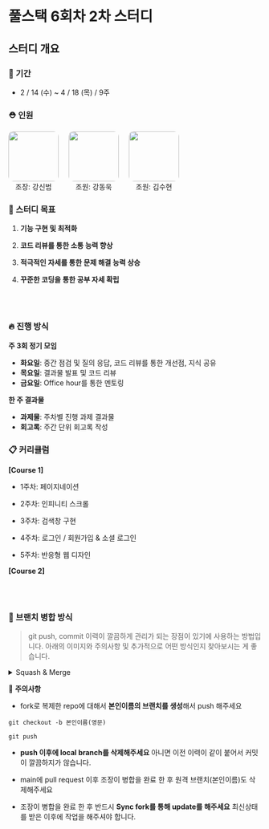 # 풀스택 6회차 2차 스터디

## 스터디 개요

### 📅 기간

- 2 / 14 (수) ~ 4 / 18 (목) / 9주

### ⛑️ 인원

<div style='display:flex; gap: 20px'>
<div style='display:flex; flex-direction: column; align-items: center;'>
<a href="https://github.com/kangsinbeom" >
<img src="https://github.com/kangsinbeom.png" width="100" height="100" style='border-radius: 10px'/>
</a>
<span>조장: 강신범<span>
</div>
<div style='display:flex; flex-direction: column; align-items: center;'>
<a href="https://github.com/CJ-1998" >
<img src="https://github.com/CJ-1998.png" width="100" height="100" style='border-radius: 10px'/>
</a>
<span>조원: 강동욱<span>
</div>
<div style='display:flex; flex-direction: column; align-items: center;'>
<a href="https://github.com/gamjatan9" >
<img src="https://github.com/gamjatan9.png" width="100" height="100" style='border-radius: 10px'/>
</a>
<span>조원: 김수현<span>
</div>
</div>

### 🚗 스터디 목표

1. **기능 구현 및 최적화**

2. **코드 리뷰를 통한 소통 능력 향상**

3. **적극적인 자세를 통한 문제 해결 능력 상승**

4. **꾸준한 코딩을 통한 공부 자세 확립**

<br>
<br>

### 🔥 진행 방식

**주 3회 정기 모임**

- **화요일**: 중간 점검 및 질의 응답, 코드 리뷰를 통한 개선점, 지식 공유
- **목요일**: 결과물 발표 및 코드 리뷰
- **금요일**: Office hour를 통한 멘토링

**한 주 결과물**

- **과제물**: 주차별 진행 과제 결과물
- **회고록**: 주간 단위 회고록 작성

### 📋 커리큘럼

**[Course 1]**

- 1주차: 페이지네이션

- 2주차: 인피니티 스크롤

- 3주차: 검색창 구현

- 4주차: 로그인 / 회원가입 & 소셜 로그인

- 5주차: 반응형 웹 디자인

**[Course 2]**

<br>
<br>

### 📓 브랜치 병합 방식

> git push, commit 이력이 깔끔하게 관리가 되는 장점이 있기에 사용하는 방법입니다. 아래의 이미지와 주의사항 및 추가적으로 어떤 방식인지 찾아보시는 게 좋습니다.

<details>
	<summary>Squash & Merge</summary>
<img width="722" alt="스크린샷 2024-02-16 오전 12 01 20" src="https://github.com/kangsinbeom/fastcampus/assets/83047601/e03e7035-e225-4c69-8599-9d14ab2093de">
</details>

🎉 **주의사항**

- fork로 복제한 repo에 대해서 **본인이름의 브랜치를 생성**해서 push 해주세요

```
git checkout -b 본인이름(영문)

git push
```

- **push 이후에 local branch를 삭제해주세요** 아니면 이전 이력이 같이 붙어서 커밋이 깔끔하지가 않습니다.

- main에 pull request 이후 조장이 병합을 완료 한 후 원격 브랜치(본인이름)도 삭제해주세요

- 조장이 병합을 완료 한 후 반드시 **Sync fork를 통해 update를 해주세요** 최신상태를 받은 이후에 작업을 해주셔야 합니다.
